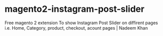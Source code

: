 # magento2-instagram-post-slider
Free magento 2 extension To show Instagram Post Slider on diffirent pages i.e. Home, Category, product, checkout, acount pages | Nadeem Khan
